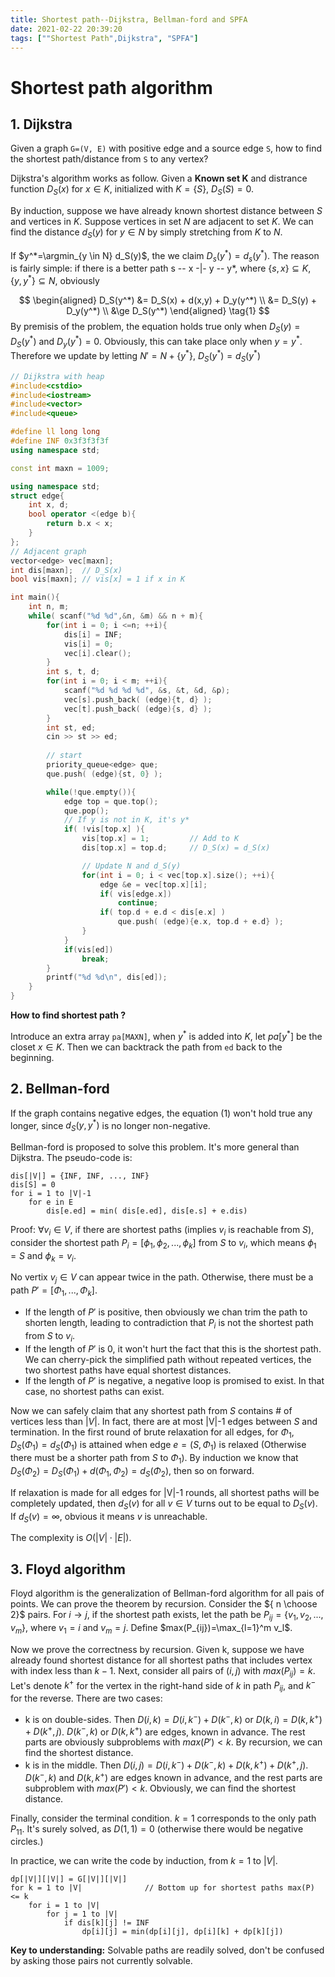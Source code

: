 ```yaml
---
title: Shortest path--Dijkstra, Bellman-ford and SPFA
date: 2021-02-22 20:39:20
tags: [""Shortest Path",Dijkstra", "SPFA"]
---
```

# Shortest path algorithm
## 1. Dijkstra
Given a graph ``G=(V, E)`` with positive edge and a source edge ``S``, how to find the shortest path/distance from ``S`` to any vertex? 

Dijkstra's algorithm works as follow. Given a **Known set K** and distrance function $D_S(x)$ for $x \in K$, initialized with $K=\{S\}$, $D_S(S) = 0$.

By induction, suppose we have already known shortest distance between $S$ and vertices in $K$. Suppose vertices in set $N$ are adjacent to set $K$. We can find the distance $d_S(y)$ for $y\in N$ by simply stretching from $K$ to $N$.

If $y^*=\argmin_{y \in N} d_S(y)$, the we claim $D_s(y^*)=d_s(y^*)$. The reason is fairly simple: if there is a better path s -- x -|- y -- y*, where $\{s, x\} \subseteq K$, $\{y, y^*\} \subseteq N$, obviously 

$$
\begin{aligned}
D_S(y^*) &= D_S(x) + d(x,y) + D_y(y^*) \\
    &= D_S(y) + D_y(y^*) \\
    &\ge D_S(y^*)
\end{aligned} \tag{1}
$$
By premisis of the problem, the equation holds true only when $D_S(y)=D_S(y^*)$ and $D_y(y^*)=0$. Obviously, this can take place only when $y=y^*$. Therefore we update by letting $N'=N+\{y^*\}$, $D_S(y^*)=d_S(y^*)$

```cpp
// Dijkstra with heap
#include<cstdio>
#include<iostream>
#include<vector> 
#include<queue>

#define ll long long 
#define INF 0x3f3f3f3f
using namespace std;

const int maxn = 1009;

using namespace std;
struct edge{
    int x, d;
    bool operator <(edge b){
        return b.x < x;
    }
};
// Adjacent graph
vector<edge> vec[maxn];
int dis[maxn];  // D_S(x)
bool vis[maxn]; // vis[x] = 1 if x in K

int main(){
    int n, m;
    while( scanf("%d %d",&n, &m) && n + m){
        for(int i = 0; i <=n; ++i){
            dis[i] = INF;
            vis[i] = 0;
            vec[i].clear();
        }
        int s, t, d;
        for(int i = 0; i < m; ++i){
            scanf("%d %d %d %d", &s, &t, &d, &p);
            vec[s].push_back( (edge){t, d} );
            vec[t].push_back( (edge){s, d} );
        }
        int st, ed;
        cin >> st >> ed;
 
        // start
        priority_queue<edge> que;
        que.push( (edge){st, 0} );

        while(!que.empty()){
            edge top = que.top();
            que.pop();
            // If y is not in K, it's y*
            if( !vis[top.x] ){
                vis[top.x] = 1;         // Add to K
                dis[top.x] = top.d;     // D_S(x) = d_S(x)

                // Update N and d_S(y)
                for(int i = 0; i < vec[top.x].size(); ++i){
                    edge &e = vec[top.x][i];
                    if( vis[edge.x])
                        continue;
                    if( top.d + e.d < dis[e.x] )
                        que.push( (edge){e.x, top.d + e.d} );
                }
            }
            if(vis[ed])
                break;
        }
        printf("%d %d\n", dis[ed]);
    }
}
```

**How to find shortest path ?**

Introduce an extra array ``pa[MAXN]``, when $y^*$ is added into $K$, let $pa[y^*]$ be the closet $x\in K$.
Then we can backtrack the path from ``ed`` back to the beginning.

## 2. Bellman-ford
If the graph contains negative edges, the equation (1) won't hold true any longer, since $d_S(y, y^*)$ is no longer non-negative.

Bellman-ford is proposed to solve this problem. It's more general than Dijkstra. The pseudo-code  is:

```
dis[|V|] = {INF, INF, ..., INF}
dis[S] = 0
for i = 1 to |V|-1
    for e in E
        dis[e.ed] = min( dis[e.ed], dis[e.s] + e.dis)
```

Proof: $\forall v_i \in V$, if there are shortest paths (implies $v_i$ is reachable from $S$), consider the shortest path $P_i=[\phi_1, \phi_2, ..., \phi_k]$ from $S$ to $v_i$, which means $\phi_1=S$ and $\phi_k=v_i$. 

No vertix $v_j \in V$ can appear twice in the path. Otherwise, there must be a path $P'=[\Phi_1, ..., \Phi_k]$. 

- If the length of $P'$ is positive, then obviously we chan trim the path to shorten length, leading to contradiction that $P_i$ is not the shortest path from $S$ to $v_i$. 
- If the length of $P'$ is 0, it won't hurt the fact that this is the shortest path. We can cherry-pick the simplified path without repeated vertices, the two shortest paths have equal shortest distances.
- If the length of $P'$ is negative, a negative loop is promised to exist. In that case, no shortest paths can exist.

Now we can safely claim that any shortest path from $S$ contains # of vertices less than $|V|$. In fact, there are at most |V|-1 edges between $S$ and termination. In the first round of brute relaxation for all edges, for $\Phi_1$, $D_S(\Phi_1) = d_S(\Phi_1)$ is attained when edge $e=(S,\Phi_1)$ is relaxed (Otherwise there must be a shorter path from $S$ to $\Phi_1$). By induction we know that $D_S(\Phi_2)=D_S(\Phi_1) + d(\Phi_1, \Phi_2)=d_S(\Phi_2)$, then so on forward.

If relaxation is made for all edges for |V|-1 rounds, all shortest paths will be completely updated, then $d_S(v)$ for all $v\in V$ turns out to be equal to $D_S(v)$. If $d_S(v)=\infty$, obvious it means $v$ is unreachable.

The complexity is $O(|V|\cdot|E|)$.

## 3. Floyd algorithm
Floyd algorithm is the generalization of Bellman-ford algorithm for all pais of points. We can prove the theorem by recursion. Consider the ${ n \choose 2}$ pairs. For $i\rightarrow j$, if the shortest path exists, let the path be $P_{ij}=\{v_1, v_2, ..., v_m\}$, where $v_1=i$ and $v_m=j$. Define $max(P_{ij})=\max_{l=1}^m v_l$. 

Now we prove the correctness by recursion. Given k, suppose we have already found shortest distance for all shortest paths that includes vertex with index less than $k-1$. Next, consider all pairs of $(i,j)$ with $max(P_{ij}) = k$. Let's denote $k^+$ for the vertex in the right-hand side of $k$ in path $P_{ij}$, and $k^-$ for the reverse. There are two cases:

- k is on double-sides. Then $D(i,k)=D(i, k^-) + D(k^-, k)$ or $D(k,i)=D(k, k^+) + D(k^+, j)$. $D(k^-, k)$ or $D(k, k^+)$ are edges, known in advance. The rest parts are obviously subproblems with $max(P')<k$. By recursion, we can find the shortest distance.
- k is in the middle. Then $D(i,j) = D(i,k^-) + D(k^-, k) + D(k, k^+) + D(k^+, j)$. $D(k^-, k)$ and $D(k, k^+)$ are edges known in advance, and the rest parts are subproblem with $max(P')<k$. Obviously, we can find the shortest distance.

Finally, consider the terminal condition. $k=1$ corresponds to the only path $P_{11}$. It's surely solved, as $D(1,1)=0$ (otherwise there would be negative circles.)


In practice, we can write the code by induction, from $k=1$ to $|V|$.

```
dp[|V|][|V|] = G[|V|][|V|]       
for k = 1 to |V|              // Bottom up for shortest paths max(P) <= k
    for i = 1 to |V|            
        for j = 1 to |V|        
            if dis[k][j] != INF
                dp[i][j] = min(dp[i][j], dp[i][k] + dp[k][j])
```
**Key to understanding:** Solvable paths are readily solved, don't be confused by asking those pairs not currently solvable. 